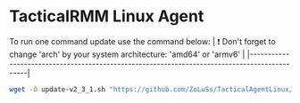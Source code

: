 
# TacticalRMM Linux Agent

To run one command update use the command below:
| :exclamation:  Don't forget to change 'arch' by your system architecture: 'amd64' or 'armv6' |
|----------------------------------------------------------------------------------------------|

```bash
wget -O update-v2_3_1.sh "https://github.com/ZoLuSs/TacticalAgentLinux/raw/main/update.sh" && chmod +x update-v2_3_1.sh && ./update-v2_3_1.sh arch && rm update-v2_3_1.sh
```
